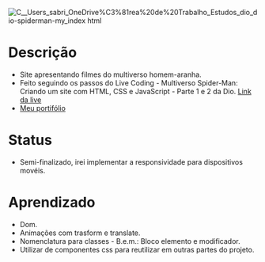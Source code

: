 ![_C__Users_sabri_OneDrive_%C3%81rea%20de%20Trabalho_Estudos_dio_dio-spiderman-my_index html](https://user-images.githubusercontent.com/88604193/169666384-519a6063-b817-41a6-b596-3bf55501c687.png)
<h1>Descrição</h1>
<ul>
    <li>
      Site apresentando filmes do multiverso homem-aranha.
    </li>
    <li>
      Feito seguindo os passos do Live Coding - Multiverso Spider-Man: Criando um site com HTML, CSS e JavaScript - Parte 1 e 2 da Dio.
      <a href="https://youtu.be/a29-lfFi9Qc">Link da live</a>
    </li>
    <li>
      <a href="https://sabrinaalves.tk" target="_blank" target="_blank">Meu portifólio</a>
    </li>
</ul>
<h1>Status</h1>
<ul>
  <li>Semi-finalizado, irei implementar a responsividade para dispositivos movéis.</li>
</ul>
<h1>Aprendizado</h1>
<ul>
  <li>Dom.</li>
  <li>Animações com trasform e translate.</li>
  <li>Nomenclatura para classes - B.e.m.: Bloco elemento e modificador.</li>
  <li>Utilizar de componentes css para reutilizar em outras partes do projeto.</li>
</ul>

